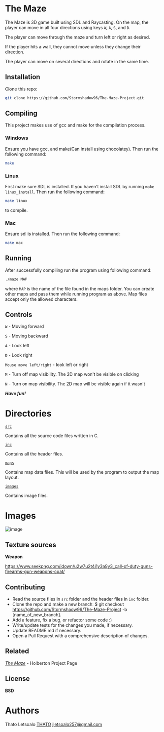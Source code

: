# The Maze

The Maze is 3D game built using SDL and Raycasting. On the map, the player can move in all four directions using keys ```W```, ```A```, ```S```, and ```D```. 

The player can move through the maze and turn left or right as desired.

If the player hits a wall, they cannot move unless they change their direction.

The player can move on several directions and rotate in the same time.

## Installation

Clone this repo:
```bash
git clone https://github.com/Stormshadow96/The-Maze-Project.git
```
## Compiling
This project makes use of gcc and make for the compilation process.

### Windows
Ensure you have gcc, and make(Can install using chocolatey). Then run the following command:

```bash 
make
```
### Linux
First make sure SDL is installed. If you haven't install SDL by running ``` make linux_install ```. Then run the following command:

```bash
make linux 
```
to compile.

### Mac
Ensure sdl is installed. Then run the following command:

```bash
make mac
```
## Running
After successfully compiling run the program using following command:

```bash
./maze MAP
```

where ```MAP``` is the name of the file found in the maps folder. You can create other maps and pass them while running program as above. Map files accept only the allowed characters.

## Controls

```W``` - Moving forward

```S``` - Moving backward

```A``` - Look left

```D``` - Look right

```Mouse move left/right``` - look left or right

```M``` - Turn off map visibility. The 2D map won't be visible on clicking

```N``` - Turn on map visibility. The 2D map will be visible again if it wasn't

***Have fun!***

# Directories

[`src`](https://github.com/Stormshadow96/The-Maze-Project/tree/main/src)

Contains all the source code files written in C.

[`inc`](https://github.com/Stormshadow96/The-Maze-Project/tree/main/inc)

Contains all the header files.

[`maps`](https://github.com/Stormshadow96/The-Maze-Project/tree/main/maps)

Contains map data files. This will be used by the program to output the map layout.

[`images`]()

Contains image files.

# Images

![image](https://user-images.githubusercontent.com/44834632/138765500-bd3838d0-fe46-4018-87b0-21143fb77e8b.png)

 
## Texture sources

**Weapon**

https://www.seekpng.com/idown/u2w7u2t4i1y3a9y3_call-of-duty-guns-firearms-gun-weapons-coat/

## Contributing

- Read the source files in ```src``` folder and the header files in ```inc``` folder.
- Clone the repo and make a new branch: $ git checkout https://github.com/Stormshaow96/The-Maze-Project -b [name_of_new_branch].
- Add a feature, fix a bug, or refactor some code :)
- Write/update tests for the changes you made, if necessary.
- Update README.md if necessary.
- Open a Pull Request with a comprehensive description of changes.

## Related

*[The Maze](https://alx-intranet.hbtn.io/concepts/133)* - Holberton Project Page

## License
**BSD**


# Authors

Thato Letsoalo [THATO](https://github.com/Stormshadow96) <jletsoalo257@gmail.com>
